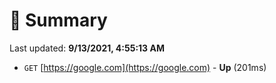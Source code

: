 # 📖 Summary
Last updated: **9/13/2021, 4:55:13 AM**

- `GET` [https://google.com](https://google.com) - **Up** (201ms)
